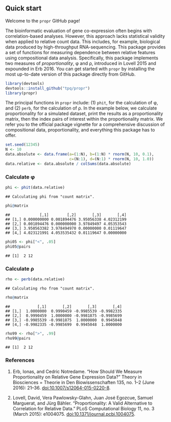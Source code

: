 <!-- README.md is generated from README.Rmd. Please edit that file -->
Quick start
-----------

Welcome to the `propr` GitHub page!

The bioinformatic evaluation of gene co-expression often begins with correlation-based analyses. However, this approach lacks statistical validity when applied to relative count data. This includes, for example, biological data produced by high-throughput RNA-sequencing. This package provides a set of functions for measuring dependence between relative features using compositional data analysis. Specifically, this package implements two measures of *proportionality*, φ and ρ, introduced in Lovell 2015 and expounded in Erb 2016. You can get started with `propr` by installing the most up-to-date version of this package directly from GitHub.

``` r
library(devtools)
devtools::install_github("tpq/propr")
library(propr)
```

The principal functions in `propr` include: (1) `phit`, for the calculation of φ, and (2) `perb`, for the calculation of ρ. In the example below, we calculate proportionality for a simulated dataset, print the results as a proportionality matrix, then the index pairs of interest within the proportionality matrix. We refer you to the official package vignette for a comprehensive discussion of compositional data, proportionality, and everything this package has to offer.

``` r
set.seed(12345)
N <- 10
data.absolute <- data.frame(a=(1:N), b=(1:N) * rnorm(N, 10, 0.1),
                            c=(N:1), d=(N:1) * rnorm(N, 10, 1.0))
data.relative <- data.absolute / colSums(data.absolute)
```

### Calculate φ

``` r
phi <- phit(data.relative)
```

    ## Calculating phi from "count matrix".

``` r
phi@matrix
```

    ##             [,1]        [,2]       [,3]       [,4]
    ## [1,] 0.000000000 0.001894476 3.95056338 4.02312199
    ## [2,] 0.001894476 0.000000000 3.97849497 4.05353543
    ## [3,] 3.950563382 3.978494970 0.00000000 0.01119647
    ## [4,] 4.023121991 4.053535432 0.01119647 0.00000000

``` r
phi05 <- phi["<", .05]
phi05@pairs
```

    ## [1]  2 12

### Calculate ρ

``` r
rho <- perb(data.relative)
```

    ## Calculating rho from "count matrix".

``` r
rho@matrix
```

    ##            [,1]       [,2]       [,3]       [,4]
    ## [1,]  1.0000000  0.9990459 -0.9985539 -0.9982335
    ## [2,]  0.9990459  1.0000000 -0.9981875 -0.9985699
    ## [3,] -0.9985539 -0.9981875  1.0000000  0.9945048
    ## [4,] -0.9982335 -0.9985699  0.9945048  1.0000000

``` r
rho99 <- rho[">", .99]
rho99@pairs
```

    ## [1]  2 12

### References

1.  Erb, Ionas, and Cedric Notredame. “How Should We Measure Proportionality on Relative Gene Expression Data?” Theory in Biosciences = Theorie in Den Biowissenschaften 135, no. 1–2 (June 2016): 21–36. <doi:10.1007/s12064-015-0220-8>.

2.  Lovell, David, Vera Pawlowsky-Glahn, Juan José Egozcue, Samuel Marguerat, and Jürg Bähler. “Proportionality: A Valid Alternative to Correlation for Relative Data.” PLoS Computational Biology 11, no. 3 (March 2015): e1004075. <doi:10.1371/journal.pcbi.1004075>.
